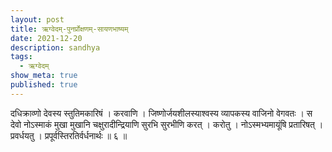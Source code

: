 ```yaml
---
layout: post
title: ऋग्वेदम्-पुनर्प्रोक्षणम्-सायणभाष्यम्
date: 2021-12-20
description: sandhya
tags:
  - ऋग्वेदम्
show_meta: true
published: true
---
```



दधिक्राव्णो देवस्य स्तुतिमकारिषं । करवाणि । जिष्णोर्जयशीलस्याश्वस्य व्यापकस्य वाजिनो वेगवतः । स देवो नोऽस्माकं मुखा मुखानि चक्षुरादीन्द्रियाणि सुरभि सुरभीणि करत् । करोतु । नोऽस्मभ्यमायूंषि प्रतारिषत् । प्रवर्धयतु । प्रपूर्वस्तिरतिर्वर्धनार्थः ॥ ६ ॥ 
